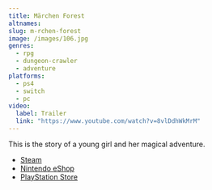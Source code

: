 ```yaml
---
title: Märchen Forest
altnames:
slug: m-rchen-forest
image: /images/106.jpg
genres:
  - rpg
  - dungeon-crawler
  - adventure
platforms:
  - ps4
  - switch
  - pc
video:
  label: Trailer
  link: "https://www.youtube.com/watch?v=8vlDdhWkMrM"
---
```


This is the story of a young girl and her magical adventure.

* [Steam](https://store.steampowered.com/app/1507720/Mrchen_Forest/)
* [Nintendo eShop](https://www.nintendo.com/store/products/marchen-forest-switch/)
* [PlayStation Store](https://store.playstation.com/en-us/product/UP5946-CUSA24371_00-CLMARCHENFOREST0)
